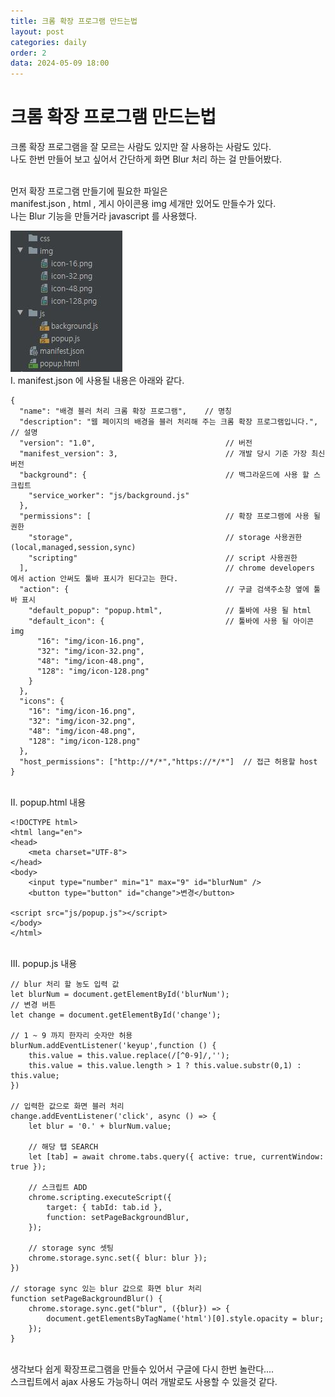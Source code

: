 ```yaml
---
title: 크롬 확장 프로그램 만드는법
layout: post
categories: daily
order: 2
data: 2024-05-09 18:00
---
```


# 크롬 확장 프로그램 만드는법
크롬 확장 프로그램을 잘 모르는 사람도 있지만 잘 사용하는 사람도 있다.<br>
나도 한번 만들어 보고 싶어서 간단하게 화면 Blur 처리 하는 걸 만들어봤다.<br><br>

먼저 확장 프로그램 만들기에 필요한 파일은<br>
manifest.json , html , 게시 아이콘용 img 세개만 있어도 만들수가 있다.<br>
나는 Blur 기능을 만들거라 javascript 를 사용했다.<br>

<img src="/assets/img/chrome/extensions.jpg" alt="chrome extensions 개발에 필요한 파일 이미지" />

<br>
Ⅰ. manifest.json 에 사용될 내용은 아래와 같다.

```
{
  "name": "배경 블러 처리 크롬 확장 프로그램",    // 명칭
  "description": "웹 페이지의 배경을 블러 처리해 주는 크롬 확장 프로그램입니다.",     // 설명
  "version": "1.0",                             // 버전
  "manifest_version": 3,                        // 개발 당시 기준 가장 최신 버전
  "background": {                               // 백그라운드에 사용 할 스크립트
    "service_worker": "js/background.js"
  },
  "permissions": [                              // 확장 프로그램에 사용 될 권한
    "storage",                                  // storage 사용권한 (local,managed,session,sync)
    "scripting"                                 // script 사용권한
  ],                                            // chrome developers 에서 action 안써도 툴바 표시가 된다고는 한다.
  "action": {                                   // 구글 검색주소창 옆에 툴바 표시
    "default_popup": "popup.html",              // 툴바에 사용 될 html
    "default_icon": {                           // 툴바에 사용 될 아이콘 img
      "16": "img/icon-16.png",
      "32": "img/icon-32.png",
      "48": "img/icon-48.png",
      "128": "img/icon-128.png"
    }
  },
  "icons": {
    "16": "img/icon-16.png",
    "32": "img/icon-32.png",
    "48": "img/icon-48.png",
    "128": "img/icon-128.png"
  },
  "host_permissions": ["http://*/*","https://*/*"]  // 접근 허용할 host
}
```

<br>
Ⅱ. popup.html 내용

```
<!DOCTYPE html>
<html lang="en">
<head>
    <meta charset="UTF-8">
</head>
<body>
    <input type="number" min="1" max="9" id="blurNum" />
    <button type="button" id="change">변경</button>

<script src="js/popup.js"></script>
</body>
</html>
```

<br>
Ⅲ. popup.js 내용

```
// blur 처리 할 농도 입력 값 
let blurNum = document.getElementById('blurNum');
// 변경 버튼
let change = document.getElementById('change');

// 1 ~ 9 까지 한자리 숫자만 허용
blurNum.addEventListener('keyup',function () {
    this.value = this.value.replace(/[^0-9]/,'');
    this.value = this.value.length > 1 ? this.value.substr(0,1) : this.value;
})

// 입력한 값으로 화면 블러 처리
change.addEventListener('click', async () => {
    let blur = '0.' + blurNum.value;

    // 해당 탭 SEARCH
    let [tab] = await chrome.tabs.query({ active: true, currentWindow: true });

    // 스크립트 ADD
    chrome.scripting.executeScript({
        target: { tabId: tab.id },
        function: setPageBackgroundBlur,
    });

    // storage sync 셋팅
    chrome.storage.sync.set({ blur: blur });
})

// storage sync 있는 blur 값으로 화면 blur 처리
function setPageBackgroundBlur() {
    chrome.storage.sync.get("blur", ({blur}) => {
        document.getElementsByTagName('html')[0].style.opacity = blur;
    });
}
```

<br>
생각보다 쉽게 확장프로그램을 만들수 있어서 구글에 다시 한번 놀란다....<br>
스크립트에서 ajax 사용도 가능하니 여러 개발로도 사용할 수 있을것 같다.
